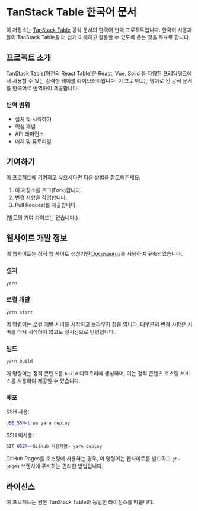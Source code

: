 # TanStack Table 한국어 문서

이 저장소는 [TanStack Table](https://tanstack.com/table/latest) 공식 문서의 한국어 번역 프로젝트입니다. 한국어 사용자들이 TanStack Table을 더 쉽게 이해하고 활용할 수 있도록 돕는 것을 목표로 합니다.

## 프로젝트 소개

TanStack Table(이전의 React Table)은 React, Vue, Solid 등 다양한 프레임워크에서 사용할 수 있는 강력한 테이블 라이브러리입니다. 이 프로젝트는 영어로 된 공식 문서를 한국어로 번역하여 제공합니다.

### 번역 범위

- 설치 및 시작하기
- 핵심 개념
- API 레퍼런스
- 예제 및 튜토리얼

## 기여하기

이 프로젝트에 기여하고 싶으시다면 다음 방법을 참고해주세요:

1. 이 저장소를 포크(Fork)합니다.
2. 변경 사항을 작업합니다.
3. Pull Request를 제출합니다.

(별도의 기여 가이드는 없습니다.)

## 웹사이트 개발 정보

이 웹사이트는 정적 웹 사이트 생성기인 [Docusaurus](https://docusaurus.io/)를 사용하여 구축되었습니다.

### 설치

```bash
yarn
```

### 로컬 개발

```bash
yarn start
```

이 명령어는 로컬 개발 서버를 시작하고 브라우저 창을 엽니다. 대부분의 변경 사항은 서버를 다시 시작하지 않고도 실시간으로 반영됩니다.

### 빌드

```bash
yarn build
```

이 명령어는 정적 콘텐츠를 `build` 디렉토리에 생성하며, 이는 정적 콘텐츠 호스팅 서비스를 사용하여 제공할 수 있습니다.

### 배포

SSH 사용:

```bash
USE_SSH=true yarn deploy
```

SSH 미사용:

```bash
GIT_USER=<GitHub 사용자명> yarn deploy
```

GitHub Pages를 호스팅에 사용하는 경우, 이 명령어는 웹사이트를 빌드하고 `gh-pages` 브랜치에 푸시하는 편리한 방법입니다.

## 라이선스

이 프로젝트는 원본 TanStack Table과 동일한 라이선스를 따릅니다.
